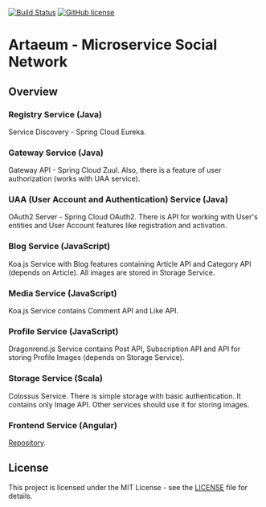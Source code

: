 [![Build Status](https://travis-ci.org/EgorRepnikov/artaeum.svg?branch=master)](https://travis-ci.org/EgorRepnikov/artaeum)
[![GitHub license](https://img.shields.io/github/license/mashape/apistatus.svg)](https://github.com/EgorRepnikov/artaeum/blob/master/LICENSE)
# Artaeum - Microservice Social Network

## Overview
### Registry Service (Java)
Service Discovery - Spring Cloud Eureka.

### Gateway Service (Java)
Gateway API - Spring Cloud Zuul. Also, there is a feature of user authorization (works with UAA service).

### UAA (User Account and Authentication) Service (Java)
OAuth2 Server - Spring Cloud OAuth2. There is API for working with User's entities and User Account features like registration and activation.

### Blog Service (JavaScript)
Koa.js Service with Blog features containing Article API and Category API (depends on Article). All images are stored in Storage Service.

### Media Service (JavaScript)
Koa.js Service contains Comment API and Like API.

### Profile Service (JavaScript)
Dragonrend.js Service contains Post API, Subscription API and API for storing Profile Images (depends on Storage Service).

### Storage Service (Scala)
Colossus Service. There is simple storage with basic authentication. It contains only Image API. Other services should use it for storing images.

### Frontend Service (Angular)
[Repository](https://github.com/EgorRepnikov/artaeum-frontend).

## License
This project is licensed under the MIT License - see the [LICENSE](LICENSE) file for details.
